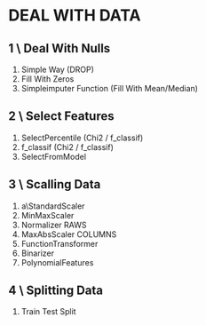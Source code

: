 <h1>DEAL WITH DATA</h1>
<h2>1 \ Deal With Nulls</h2>

<ol>
      <li>Simple Way (DROP)</li> 
      <li>Fill With Zeros</li>      
      <li>Simpleimputer Function (Fill With Mean/Median)</li>
    
</ol>


    
<h2>2 \ Select Features</h2>

<ol>
      <li>SelectPercentile (Chi2 / f_classif)</li> 
      <li>f_classif (Chi2 / f_classif)</li>      
      <li>SelectFromModel</li>
    
</ol>



<h2>3 \ Scalling Data</h2>

<ol>
      <li>a\StandardScaler</li> 
      <li>MinMaxScaler</li>      
      <li>Normalizer RAWS</li>
      <li>MaxAbsScaler COLUMNS</li>
      <li>FunctionTransformer</li>
      <li>Binarizer</li>
      <li>PolynomialFeatures</li>
</ol>



<h2>4 \ Splitting Data</h2>

<ol>      
      <li>Train Test Split </li>         
</ol>